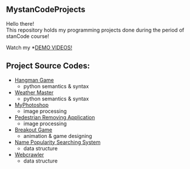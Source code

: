 ## MystanCodeProjects
Hello there!\
This repository holds my programming projects done during the period of stanCode course!

Watch my *[DEMO VIDEOS!](https://www.youtube.com/playlist?list=PLI3MXtIb6DaSwzaeBVm5ModeQjlypMmgW)

## Project Source Codes:
* [Hangman Game](https://github.com/RollUpDoor/MystanCodeProjects/blob/main/SC001_Assignment/SC001_Assignment3/hangman.py)
  * python semantics & syntax
* [Weather Master](https://github.com/RollUpDoor/MystanCodeProjects/blob/main/SC001_Assignment/SC001_Assignment2/weather_master.py)
  * python semantics & syntax
* [MyPhotoshop](https://github.com/RollUpDoor/MystanCodeProjects/blob/main/SC001_Assignment/SC001_Assignment4/best_photoshop_award.py)
  * image processing
* [Pedestrian Removing Application](https://github.com/RollUpDoor/MystanCodeProjects/blob/main/SC101_Assignment/SC101Assignment3/stanCodoshop.py)
  * image processing
* [Breakout Game](https://github.com/RollUpDoor/MystanCodeProjects/blob/main/SC101_Assignment/SC101Assignment2/breakout.py)
  * animation & game designing
* [Name Popularity Searching System](https://github.com/RollUpDoor/MystanCodeProjects/blob/main/SC101_Assignment/SC101Assignment4/babygraphics.py)
  * data structure
* [Webcrawler](https://github.com/RollUpDoor/MystanCodeProjects/blob/main/SC101_Assignment/SC101Assignment4/webcrawler.py)
  * data structure
